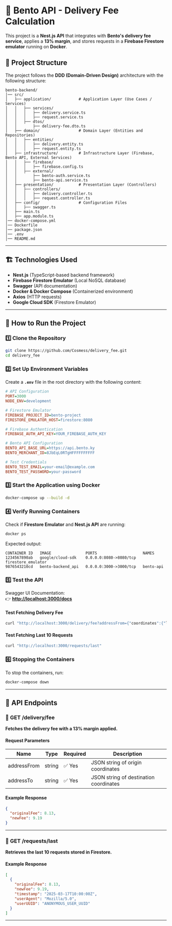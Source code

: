 # 🚀 Bento API - Delivery Fee Calculation

This project is a **Nest.js API** that integrates with **Bento's delivery fee service**, applies a **13% margin**, and stores requests in a **Firebase Firestore emulator** running on **Docker**.

## 📂 Project Structure

The project follows the **DDD (Domain-Driven Design)** architecture with the following structure:

```
bento-backend/
│── src/
│   ├── application/            # Application Layer (Use Cases / Services)
│   │   ├── services/
│   │   │   ├── delivery.service.ts
│   │   │   ├── request.service.ts
│   │   ├── dtos/
│   │       ├── delivery-fee.dto.ts
│   ├── domain/                 # Domain Layer (Entities and Repositories)
│   │   ├── entities/
│   │   │   ├── delivery.entity.ts
│   │   │   ├── request.entity.ts
│   ├── infrastructure/         # Infrastructure Layer (Firebase, Bento API, External Services)
│   │   ├── firebase/
│   │   │   ├── firebase.config.ts
│   │   ├── external/
│   │       ├── bento-auth.service.ts
│   │       ├── bento-api.service.ts
│   ├── presentation/           # Presentation Layer (Controllers)
│   │   ├── controllers/
│   │   │   ├── delivery.controller.ts
│   │   │   ├── request.controller.ts
│   ├── config/                 # Configuration Files
│   │   ├── swagger.ts
│   ├── main.ts
│   ├── app.module.ts
│── docker-compose.yml
│── Dockerfile
│── package.json
│── .env
│── README.md
```

---

## 🏗️ **Technologies Used**
- **Nest.js** (TypeScript-based backend framework)
- **Firebase Firestore Emulator** (Local NoSQL database)
- **Swagger** (API documentation)
- **Docker & Docker Compose** (Containerized environment)
- **Axios** (HTTP requests)
- **Google Cloud SDK** (Firestore Emulator)

---

## 🚀 **How to Run the Project**

### **1️⃣ Clone the Repository**
```sh
git clone https://github.com/Cosmess/delivery_fee.git
cd delivery_fee
```

### **2️⃣ Set Up Environment Variables**
Create a **`.env`** file in the root directory with the following content:

```ini
# API Configuration
PORT=3000
NODE_ENV=development

# Firestore Emulator
FIREBASE_PROJECT_ID=bento-project
FIRESTORE_EMULATOR_HOST=firestore:8080

# Firebase Authentication
FIREBASE_AUTH_API_KEY=YOUR_FIREBASE_AUTH_KEY

# Bento API Configuration
BENTO_API_BASE_URL=https://api.bento.ky
BENTO_MERCHANT_ID=8JbEqL0RTgHFFFFFFFFFF

# Test Credentials
BENTO_TEST_EMAIL=your-email@example.com
BENTO_TEST_PASSWORD=your-password
```

### **3️⃣ Start the Application using Docker**
```sh
docker-compose up --build -d
```

### **4️⃣ Verify Running Containers**
Check if **Firestore Emulator** and **Nest.js API** are running:
```sh
docker ps
```

Expected output:
```
CONTAINER ID   IMAGE               PORTS                    NAMES
1234567890ab   google/cloud-sdk    0.0.0.0:8080->8080/tcp   firestore_emulator
9876543210cd   bento-backend_api   0.0.0.0:3000->3000/tcp   bento-api
```

### **5️⃣ Test the API**
Swagger UI Documentation:  
👉 **[http://localhost:3000/docs](http://localhost:3000/docs)**

#### **Test Fetching Delivery Fee**
```sh
curl "http://localhost:3000/delivery/fee?addressFrom={"coordinates":{"lat":19.3331008,"lng":-81.3801101}}&addressTo={"coordinates":{"lat":19.2803544,"lng":-81.3738686}}"
```

#### **Test Fetching Last 10 Requests**
```sh
curl "http://localhost:3000/requests/last"
```

### **6️⃣ Stopping the Containers**
To stop the containers, run:
```sh
docker-compose down
```

---

## 📜 **API Endpoints**
### 📍 **GET /delivery/fee**
**Fetches the delivery fee with a 13% margin applied.**

#### **Request Parameters**
| Name        | Type   | Required | Description                              |
|------------|--------|----------|------------------------------------------|
| addressFrom | string | ✅ Yes   | JSON string of origin coordinates       |
| addressTo  | string | ✅ Yes   | JSON string of destination coordinates  |

#### **Example Response**
```json
{
  "originalFee": 8.13,
  "newFee": 9.19
}
```

---

### 📍 **GET /requests/last**
**Retrieves the last 10 requests stored in Firestore.**

#### **Example Response**
```json
[
  {
    "originalFee": 8.13,
    "newFee": 9.19,
    "timestamp": "2025-03-17T10:00:00Z",
    "userAgent": "Mozilla/5.0",
    "userUUID": "ANONYMOUS_USER_UUID"
  }
]
```

---
